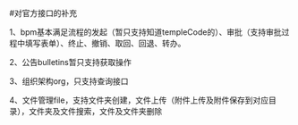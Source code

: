 #对官方接口的补充

1、bpm基本满足流程的发起（暂只支持知道templeCode的）、审批（支持审批过程中填写表单）、终止、撤销、取回、回退、转办。

2、公告bulletins暂只支持获取操作

3、组织架构org，只支持查询接口

4、文件管理file，支持文件夹创建，文件上传（附件上传及附件保存到对应目录），文件夹及文件搜索，文件及文件夹删除
